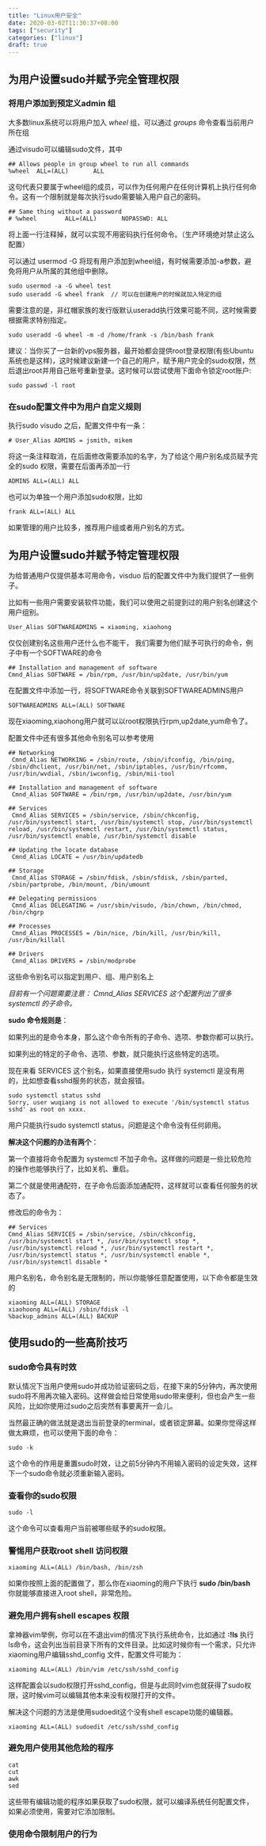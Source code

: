 ```yaml
---
title: "Linux用户安全"
date: 2020-03-02T11:30:37+08:00
tags: ["security"]
categories: ["linux"]
draft: true
---
```


## 为用户设置sudo并赋予完全管理权限

### 将用户添加到预定义admin 组

大多数linux系统可以将用户加入 *wheel* 组，可以通过 *groups* 命令查看当前用户所在组

通过visudo可以编辑sudo文件，其中

```shell
## Allows people in group wheel to run all commands
%wheel  ALL=(ALL)       ALL
```

这句代表只要属于wheel组的成员，可以作为任何用户在任何计算机上执行任何命令。这有一个限制就是每次执行sudo需要输入用户自己的密码。

```shell
## Same thing without a password
# %wheel        ALL=(ALL)       NOPASSWD: ALL
```

将上面一行注释掉，就可以实现不用密码执行任何命令。（生产环境绝对禁止这么配置）

可以通过 usermod -G 将现有用户添加到wheel组，有时候需要添加-a参数，避免将用户从所属的其他组中删除。

```shell
sudo usermod -a -G wheel test
sudo useradd -G wheel frank  // 可以在创建用户的时候就加入特定的组
```

需要注意的是，非红帽家族的发行版默认useradd执行效果可能不同，这时候需要根据需求特别指定。

```shell
sudo useradd -G wheel -m -d /home/frank -s /bin/bash frank
```

建议：当你买了一台新的vps服务器，最开始都会提供root登录权限(有些Ubuntu系统也是这样)，这时候建议新建一个自己的用户，赋予用户完全的sudo权限，然后退出root并用自己账号重新登录。这时候可以尝试使用下面命令锁定root账户:

```shell
sudo passwd -l root
```

### 在sudo配置文件中为用户自定义规则

执行sudo visudo 之后，配置文件中有一条：

```shell
# User_Alias ADMINS = jsmith, mikem
```

将这一条注释取消，在后面修改需要添加的名字，为了给这个用户别名成员赋予完全的sudo 权限，需要在后面再添加一行

```shell
ADMINS ALL=(ALL) ALL
```

也可以为单独一个用户添加sudo权限，比如

```shell
frank ALL=(ALL) ALL
```

如果管理的用户比较多，推荐用户组或者用户别名的方式。

## 为用户设置sudo并赋予特定管理权限

为给普通用户仅提供基本可用命令，visduo 后的配置文件中为我们提供了一些例子。

比如有一些用户需要安装软件功能，我们可以使用之前提到过的用户别名创建这个用户组别。

```shell
User_Alias SOFTWAREADMINS = xiaoming, xiaohong
```

仅仅创建别名这些用户还什么也不能干， 我们需要为他们赋予可执行的命令，例子中有一个SOFTWARE的命令

```shell
## Installation and management of software
Cmnd_Alias SOFTWARE = /bin/rpm, /usr/bin/up2date, /usr/bin/yum
```

在配置文件中添加一行，将SOFTWARE命令关联到SOFTWAREADMINS用户

```shell
SOFTWAREADMINS ALL=(ALL) SOFTWARE
```

现在xiaoming,xiaohong用户就可以以root权限执行rpm,up2date,yum命令了。

配置文件中还有很多其他命令别名可以参考使用

```shell
## Networking
 Cmnd_Alias NETWORKING = /sbin/route, /sbin/ifconfig, /bin/ping, /sbin/dhclient, /usr/bin/net, /sbin/iptables, /usr/bin/rfcomm, /usr/bin/wvdial, /sbin/iwconfig, /sbin/mii-tool

## Installation and management of software
 Cmnd_Alias SOFTWARE = /bin/rpm, /usr/bin/up2date, /usr/bin/yum

## Services
 Cmnd_Alias SERVICES = /sbin/service, /sbin/chkconfig, /usr/bin/systemctl start, /usr/bin/systemctl stop, /usr/bin/systemctl reload, /usr/bin/systemctl restart, /usr/bin/systemctl status, /usr/bin/systemctl enable, /usr/bin/systemctl disable

## Updating the locate database
 Cmnd_Alias LOCATE = /usr/bin/updatedb

## Storage
 Cmnd_Alias STORAGE = /sbin/fdisk, /sbin/sfdisk, /sbin/parted, /sbin/partprobe, /bin/mount, /bin/umount

## Delegating permissions
 Cmnd_Alias DELEGATING = /usr/sbin/visudo, /bin/chown, /bin/chmod, /bin/chgrp

## Processes
 Cmnd_Alias PROCESSES = /bin/nice, /bin/kill, /usr/bin/kill, /usr/bin/killall

## Drivers
 Cmnd_Alias DRIVERS = /sbin/modprobe
```

这些命令别名可以指定到用户、组、用户别名上

*目前有一个问题需要注意： Cmnd_Alias SERVICES 这个配置列出了很多 systemctl  的子命令。*

**sudo 命令规则是**：

如果列出的是命令本身，那么这个命令所有的子命令、选项、参数你都可以执行。

如果列出的特定的子命令、选项、参数，就只能执行这些特定的选项。

现在来看 SERVICES 这个别名，如果直接使用sudo 执行 systemctl 是没有用的，比如想查看sshd服务的状态，就会报错。

```shell
sudo systemctl status sshd
Sorry, user wuqiang is not allowed to execute '/bin/systemctl status sshd' as root on xxxx.
```



用户只能执行sudo systemctl status，问题是这个命令没有任何卵用。

**解决这个问题的办法有两个**：

第一个直接将命令配置为 systemctl 不加子命令。这样做的问题是一些比较危险的操作也能够执行了，比如关机、重启。

第二个就是使用通配符，在子命令后面添加通配符，这样就可以查看任何服务的状态了。

修改后的命令为：

```shell
## Services
Cmnd_Alias SERVICES = /sbin/service, /sbin/chkconfig, /usr/bin/systemctl start *, /usr/bin/systemctl stop *, /usr/bin/systemctl reload *, /usr/bin/systemctl restart *, /usr/bin/systemctl status *, /usr/bin/systemctl enable *, /usr/bin/systemctl disable *
```

用户名别名，命令别名是无限制的，所以你能够任意配置使用，以下命令都是生效的

```shell
xiaoming ALL=(ALL) STORAGE
xiaohoong ALL=(ALL) /sbin/fdisk -l
%backup_admins ALL=(ALL) BACKUP
```

## 使用sudo的一些高阶技巧

### sudo命令具有时效

默认情况下当用户使用sudo并成功验证密码之后，在接下来的5分钟内，再次使用sudo将不用再次输入密码。这样做会给日常使用sudo带来便利，但也会产生一些风险，比如你使用过sudo之后突然有事要离开一会儿。

当然最正确的做法就是退出当前登录的terminal，或者锁定屏幕。如果你觉得这样做太麻烦，也可以使用下面的命令：

```shell
sudo -k
```

这个命令的作用是重置sudo时效，让之前5分钟内不用输入密码的设定失效，这样下一个sudo命令就必须重新输入密码。

### 查看你的sudo权限

```shell
sudo -l
```

这个命令可以查看用户当前被哪些赋予的sudo权限。

### 警惕用户获取root shell 访问权限

```shell
xiaoming ALL=(ALL) /bin/bash, /bin/zsh
```

如果你按照上面的配置做了，那么你在xiaoming的用户下执行 **sudo /bin/bash** 你就能够直接进入root shell，非常危险。

### 避免用户拥有shell escapes 权限

拿神器vim举例，你可以在不退出vim的情况下执行系统命令，比如通过 **:!ls** 执行ls命令，这会列出当前目录下所有的文件目录。比如这时候你有一个需求，只允许xiaoming用户编辑sshd_config 文件，配置文件可能为：

```shell
xiaoming ALL=(ALL) /bin/vim /etc/ssh/sshd_config
```

这样配置会以sudo权限打开sshd_config，但是与此同时vim也就获得了sudo权限，这时候vim可以编辑其他本来没有权限打开的文件。

解决这个问题的方法是使用sudoedit这个没有shell escape功能的编辑器。

```shell
xiaoming ALL=(ALL) sudoedit /etc/ssh/sshd_config
```

### 避免用户使用其他危险的程序

```shell
cat
cut
awk
sed
```

这些带有编辑功能的程序如果获取了sudo权限，就可以编译系统任何配置文件，如果必须使用，需要对它添加限制。

### 使用命令限制用户的行为





